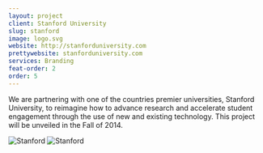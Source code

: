 ```yaml
---
layout: project
client: Stanford University
slug: stanford
image: logo.svg 
website: http://stanforduniversity.com
prettywebsite: stanforduniversity.com
services: Branding
feat-order: 2
order: 5
---
```


We are partnering with one of the countries premier universities, Stanford University, to reimagine how to advance research and accelerate student engagement through the use of new and existing technology. This project will be unveiled in the Fall of 2014.

![Stanford](/images/client-assets/{{page.slug}}/01.png)
![Stanford](/images/client-assets/{{page.slug}}/02.jpg)